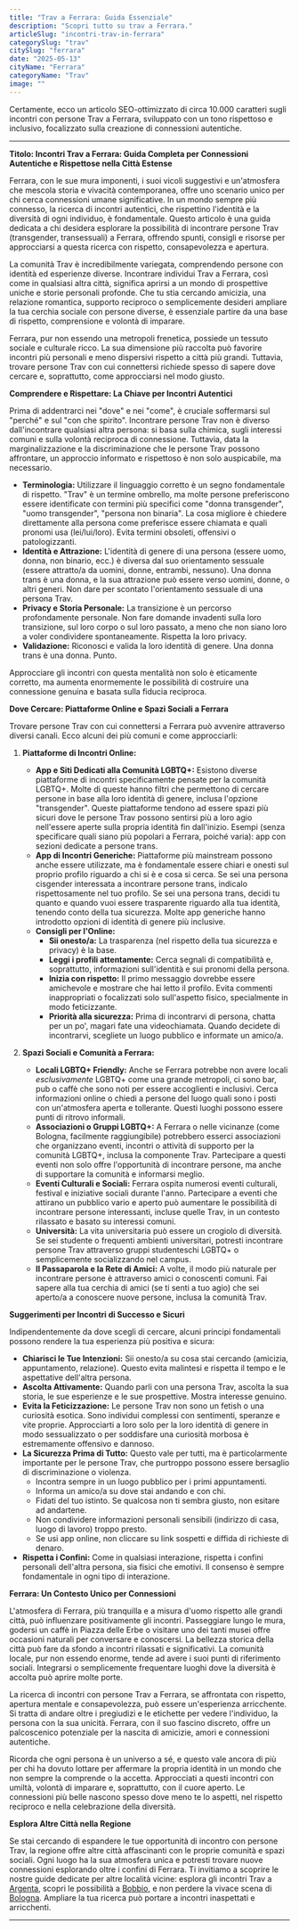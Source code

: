 ```yaml
---
title: "Trav a Ferrara: Guida Essenziale"
description: "Scopri tutto su trav a Ferrara."
articleSlug: "incontri-trav-in-ferrara" 
categorySlug: "trav"
citySlug: "ferrara"
date: "2025-05-13"
cityName: "Ferrara"
categoryName: "Trav"
image: ""
---
```


Certamente, ecco un articolo SEO-ottimizzato di circa 10.000 caratteri sugli incontri con persone Trav a Ferrara, sviluppato con un tono rispettoso e inclusivo, focalizzato sulla creazione di connessioni autentiche.

---

**Titolo: Incontri Trav a Ferrara: Guida Completa per Connessioni Autentiche e Rispettose nella Città Estense**

Ferrara, con le sue mura imponenti, i suoi vicoli suggestivi e un'atmosfera che mescola storia e vivacità contemporanea, offre uno scenario unico per chi cerca connessioni umane significative. In un mondo sempre più connesso, la ricerca di incontri autentici, che rispettino l'identità e la diversità di ogni individuo, è fondamentale. Questo articolo è una guida dedicata a chi desidera esplorare la possibilità di incontrare persone Trav (transgender, transessuali) a Ferrara, offrendo spunti, consigli e risorse per approcciarsi a questa ricerca con rispetto, consapevolezza e apertura.

La comunità Trav è incredibilmente variegata, comprendendo persone con identità ed esperienze diverse. Incontrare individui Trav a Ferrara, così come in qualsiasi altra città, significa aprirsi a un mondo di prospettive uniche e storie personali profonde. Che tu stia cercando amicizia, una relazione romantica, supporto reciproco o semplicemente desideri ampliare la tua cerchia sociale con persone diverse, è essenziale partire da una base di rispetto, comprensione e volontà di imparare.

Ferrara, pur non essendo una metropoli frenetica, possiede un tessuto sociale e culturale ricco. La sua dimensione più raccolta può favorire incontri più personali e meno dispersivi rispetto a città più grandi. Tuttavia, trovare persone Trav con cui connettersi richiede spesso di sapere dove cercare e, soprattutto, come approcciarsi nel modo giusto.

**Comprendere e Rispettare: La Chiave per Incontri Autentici**

Prima di addentrarci nei "dove" e nei "come", è cruciale soffermarsi sul "perché" e sul "con che spirito". Incontrare persone Trav non è diverso dall'incontrare qualsiasi altra persona: si basa sulla chimica, sugli interessi comuni e sulla volontà reciproca di connessione. Tuttavia, data la marginalizzazione e la discriminazione che le persone Trav possono affrontare, un approccio informato e rispettoso è non solo auspicabile, ma necessario.

*   **Terminologia:** Utilizzare il linguaggio corretto è un segno fondamentale di rispetto. "Trav" è un termine ombrello, ma molte persone preferiscono essere identificate con termini più specifici come "donna transgender", "uomo transgender", "persona non binaria". La cosa migliore è chiedere direttamente alla persona come preferisce essere chiamata e quali pronomi usa (lei/lui/loro). Evita termini obsoleti, offensivi o patologizzanti.
*   **Identità e Attrazione:** L'identità di genere di una persona (essere uomo, donna, non binario, ecc.) è diversa dal suo orientamento sessuale (essere attratto/a da uomini, donne, entrambi, nessuno). Una donna trans è una donna, e la sua attrazione può essere verso uomini, donne, o altri generi. Non dare per scontato l'orientamento sessuale di una persona Trav.
*   **Privacy e Storia Personale:** La transizione è un percorso profondamente personale. Non fare domande invadenti sulla loro transizione, sul loro corpo o sul loro passato, a meno che non siano loro a voler condividere spontaneamente. Rispetta la loro privacy.
*   **Validazione:** Riconosci e valida la loro identità di genere. Una donna trans è una donna. Punto.

Approcciare gli incontri con questa mentalità non solo è eticamente corretto, ma aumenta enormemente le possibilità di costruire una connessione genuina e basata sulla fiducia reciproca.

**Dove Cercare: Piattaforme Online e Spazi Sociali a Ferrara**

Trovare persone Trav con cui connettersi a Ferrara può avvenire attraverso diversi canali. Ecco alcuni dei più comuni e come approcciarli:

1.  **Piattaforme di Incontri Online:**
    *   **App e Siti Dedicati alla Comunità LGBTQ+:** Esistono diverse piattaforme di incontri specificamente pensate per la comunità LGBTQ+. Molte di queste hanno filtri che permettono di cercare persone in base alla loro identità di genere, inclusa l'opzione "transgender". Queste piattaforme tendono ad essere spazi più sicuri dove le persone Trav possono sentirsi più a loro agio nell'essere aperte sulla propria identità fin dall'inizio. Esempi (senza specificare quali siano più popolari a Ferrara, poiché varia): app con sezioni dedicate a persone trans.
    *   **App di Incontri Generiche:** Piattaforme più mainstream possono anche essere utilizzate, ma è fondamentale essere chiari e onesti sul proprio profilo riguardo a chi si è e cosa si cerca. Se sei una persona cisgender interessata a incontrare persone trans, indicalo rispettosamente nel tuo profilo. Se sei una persona trans, decidi tu quanto e quando vuoi essere trasparente riguardo alla tua identità, tenendo conto della tua sicurezza. Molte app generiche hanno introdotto opzioni di identità di genere più inclusive.
    *   **Consigli per l'Online:**
        *   **Sii onesto/a:** La trasparenza (nel rispetto della tua sicurezza e privacy) è la base.
        *   **Leggi i profili attentamente:** Cerca segnali di compatibilità e, soprattutto, informazioni sull'identità e sui pronomi della persona.
        *   **Inizia con rispetto:** Il primo messaggio dovrebbe essere amichevole e mostrare che hai letto il profilo. Evita commenti inappropriati o focalizzati solo sull'aspetto fisico, specialmente in modo feticizzante.
        *   **Priorità alla sicurezza:** Prima di incontrarvi di persona, chatta per un po', magari fate una videochiamata. Quando decidete di incontrarvi, scegliete un luogo pubblico e informate un amico/a.

2.  **Spazi Sociali e Comunità a Ferrara:**
    *   **Locali LGBTQ+ Friendly:** Anche se Ferrara potrebbe non avere locali *esclusivamente* LGBTQ+ come una grande metropoli, ci sono bar, pub o caffè che sono noti per essere accoglienti e inclusivi. Cerca informazioni online o chiedi a persone del luogo quali sono i posti con un'atmosfera aperta e tollerante. Questi luoghi possono essere punti di ritrovo informali.
    *   **Associazioni o Gruppi LGBTQ+:** A Ferrara o nelle vicinanze (come Bologna, facilmente raggiungibile) potrebbero esserci associazioni che organizzano eventi, incontri o attività di supporto per la comunità LGBTQ+, inclusa la componente Trav. Partecipare a questi eventi non solo offre l'opportunità di incontrare persone, ma anche di supportare la comunità e informarsi meglio.
    *   **Eventi Culturali e Sociali:** Ferrara ospita numerosi eventi culturali, festival e iniziative sociali durante l'anno. Partecipare a eventi che attirano un pubblico vario e aperto può aumentare le possibilità di incontrare persone interessanti, incluse quelle Trav, in un contesto rilassato e basato su interessi comuni.
    *   **Università:** La vita universitaria può essere un crogiolo di diversità. Se sei studente o frequenti ambienti universitari, potresti incontrare persone Trav attraverso gruppi studenteschi LGBTQ+ o semplicemente socializzando nel campus.
    *   **Il Passaparola e la Rete di Amici:** A volte, il modo più naturale per incontrare persone è attraverso amici o conoscenti comuni. Fai sapere alla tua cerchia di amici (se ti senti a tuo agio) che sei aperto/a a conoscere nuove persone, inclusa la comunità Trav.

**Suggerimenti per Incontri di Successo e Sicuri**

Indipendentemente da dove scegli di cercare, alcuni principi fondamentali possono rendere la tua esperienza più positiva e sicura:

*   **Chiarisci le Tue Intenzioni:** Sii onesto/a su cosa stai cercando (amicizia, appuntamento, relazione). Questo evita malintesi e rispetta il tempo e le aspettative dell'altra persona.
*   **Ascolta Attivamente:** Quando parli con una persona Trav, ascolta la sua storia, le sue esperienze e le sue prospettive. Mostra interesse genuino.
*   **Evita la Feticizzazione:** Le persone Trav non sono un fetish o una curiosità esotica. Sono individui complessi con sentimenti, speranze e vite proprie. Approcciarti a loro solo per la loro identità di genere in modo sessualizzato o per soddisfare una curiosità morbosa è estremamente offensivo e dannoso.
*   **La Sicurezza Prima di Tutto:** Questo vale per tutti, ma è particolarmente importante per le persone Trav, che purtroppo possono essere bersaglio di discriminazione o violenza.
    *   Incontra sempre in un luogo pubblico per i primi appuntamenti.
    *   Informa un amico/a su dove stai andando e con chi.
    *   Fidati del tuo istinto. Se qualcosa non ti sembra giusto, non esitare ad andartene.
    *   Non condividere informazioni personali sensibili (indirizzo di casa, luogo di lavoro) troppo presto.
    *   Se usi app online, non cliccare su link sospetti e diffida di richieste di denaro.
*   **Rispetta i Confini:** Come in qualsiasi interazione, rispetta i confini personali dell'altra persona, sia fisici che emotivi. Il consenso è sempre fondamentale in ogni tipo di interazione.

**Ferrara: Un Contesto Unico per Connessioni**

L'atmosfera di Ferrara, più tranquilla e a misura d'uomo rispetto alle grandi città, può influenzare positivamente gli incontri. Passeggiare lungo le mura, godersi un caffè in Piazza delle Erbe o visitare uno dei tanti musei offre occasioni naturali per conversare e conoscersi. La bellezza storica della città può fare da sfondo a incontri rilassati e significativi. La comunità locale, pur non essendo enorme, tende ad avere i suoi punti di riferimento sociali. Integrarsi o semplicemente frequentare luoghi dove la diversità è accolta può aprire molte porte.

La ricerca di incontri con persone Trav a Ferrara, se affrontata con rispetto, apertura mentale e consapevolezza, può essere un'esperienza arricchente. Si tratta di andare oltre i pregiudizi e le etichette per vedere l'individuo, la persona con la sua unicità. Ferrara, con il suo fascino discreto, offre un palcoscenico potenziale per la nascita di amicizie, amori e connessioni autentiche.

Ricorda che ogni persona è un universo a sé, e questo vale ancora di più per chi ha dovuto lottare per affermare la propria identità in un mondo che non sempre la comprende o la accetta. Approcciati a questi incontri con umiltà, volontà di imparare e, soprattutto, con il cuore aperto. Le connessioni più belle nascono spesso dove meno te lo aspetti, nel rispetto reciproco e nella celebrazione della diversità.

**Esplora Altre Città nella Regione**

Se stai cercando di espandere le tue opportunità di incontro con persone Trav, la regione offre altre città affascinanti con le proprie comunità e spazi sociali. Ogni luogo ha la sua atmosfera unica e potresti trovare nuove connessioni esplorando oltre i confini di Ferrara. Ti invitiamo a scoprire le nostre guide dedicate per altre località vicine: esplora gli incontri Trav a [Argenta](/argenta/trav/incontri-trav-in-argenta), scopri le possibilità a [Bobbio](/bobbio/trav/incontri-trav-in-bobbio), e non perdere la vivace scena di [Bologna](/bologna/trav/incontri-trav-in-bologna). Ampliare la tua ricerca può portare a incontri inaspettati e arricchenti.

---
